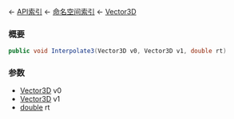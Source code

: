 ← [API索引](Api-Index) ← [命名空间索引](Namespace-Index) ← [Vector3D](VRageMath.Vector3D)

### 概要

```csharp
public void Interpolate3(Vector3D v0, Vector3D v1, double rt)
```

### 参数

* [Vector3D](VRageMath.Vector3D) v0
* [Vector3D](VRageMath.Vector3D) v1
* [double](https://docs.microsoft.com/en-us/dotnet/api/System.Double?view=netframework-4.6) rt
